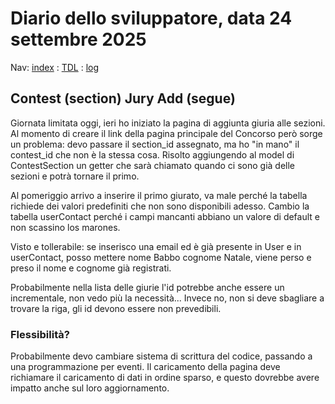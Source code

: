 # Diario dello sviluppatore, data 24 settembre 2025

Nav: [index](../index.md) : [TDL](../TDL.md) : [log](/storage/logs/laravel.log)

## Contest (section) Jury Add (segue)

Giornata limitata oggi, ieri ho iniziato la pagina di aggiunta giuria alle sezioni.
Al momento di creare il link della pagina principale del Concorso però sorge
un problema: devo passare il section_id assegnato, ma ho "in mano" il contest_id
che non è la stessa cosa. Risolto aggiungendo al model di ContestSection un getter
che sarà chiamato quando ci sono già delle sezioni e potrà tornare il primo.

Al pomeriggio arrivo a inserire il primo giurato, va male perché la tabella richiede dei
valori predefiniti che non sono disponibili adesso.
Cambio la tabella userContact perché i campi mancanti abbiano un valore di default 
e non scassino los marones.

Visto e tollerabile: se inserisco una email ed è già presente in User e in userContact,
posso mettere nome Babbo cognome Natale, viene perso e preso il nome e cognome già registrati.

Probabilmente nella lista delle giurie l'id potrebbe anche essere un incrementale,
non vedo più la necessità... Invece no, non si deve sbagliare a trovare la riga,
gli id devono essere non prevedibili.

### Flessibilità?

Probabilmente devo cambiare sistema di scrittura del codice, passando a una
programmazione per eventi. Il caricamento della pagina deve richiamare il caricamento di dati
in ordine sparso, e questo dovrebbe avere impatto anche sul loro aggiornamento.
